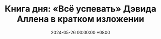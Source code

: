 ---
title: "Книга дня: «Всё успевать» Дэвида Аллена в кратком изложении"
description: >-
  ⏳ «Всё успевать» — практическое руководство по тайм-менеджменту и личной эффективности от автора системы GTD (Getting Things Done). Овладейте временем и задачами! Обзор книги Дэвида Аллена: методика GTD для продуктивности, спокойствия и успеха.
date: 2024-05-26 00:00:00 +0800
categories: [Мышление, Конспекты-книг]
tags:
  [
    дэвид-аллен,
    всё-успевать,
    продуктивность,
    управление-временем,
    gtd,
    баланс-работы-жизни,
    снижение-стресса,
    карьерный-успех,
    постановка-целей,
    организация-задач,
    личная-эффективность,
    управление-проектами,
    концентрация,
    ясность-мышления,
    привычки-успеха
  ]
image:
alt: Обложка книги Всё успевать Дэвида Аллена
fallback:
  -
  -
---